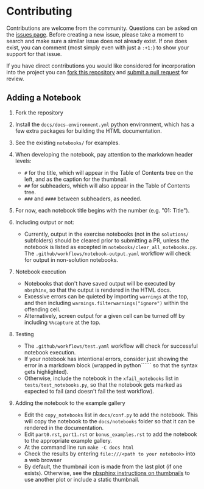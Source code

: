 Contributing
=======================================

Contributions are welcome from the community. Questions can be asked on the
[issues page][1]. Before creating a new issue, please take a moment to search
and make sure a similar issue does not already exist. If one does exist, you
can comment (most simply even with just a `:+1:`) to show your support for that
issue.

If you have direct contributions you would like considered for incorporation
into the project you can [fork this repository][2] and
[submit a pull request][3] for review.


[1]: https://github.com/DOI-USGS/python-for-hydrology/issues
[2]: https://help.github.com/articles/fork-a-repo/
[3]: https://help.github.com/articles/about-pull-requests/


Adding a Notebook
--------------------
1) Fork the repository
2) Install the `docs/docs-environment.yml` python environment, which has a few extra packages for building the HTML documentation.
3) See the existing `notebooks/` for examples.
4) When developing the notebook, pay attention to the markdown header levels:
    * `#` for the title, which will appear in the Table of Contents tree on the left, and as the caption for the thumbnail.
    * `##` for subheaders, which will also appear in the Table of Contents tree.
    * `###` and `####` between subheaders, as needed.
5) For now, each notebook title begins with the number (e.g. "01: Title").
6) Including output or not:

    * Currently, output in the exercise notebooks (not in the `solutions/` subfolders) should be cleared prior to submitting a PR, unless the notebook is listed as excepted in `notebooks/clear_all_notebooks.py`. The `.github/workflows/notebook-output.yaml` workflow will check for output in non-solution notebooks.

7) Notebook execution

    * Notebooks that don't have saved output will be executed by `nbsphinx`, so that the output is rendered in the HTML docs.
    * Excessive errors can be quieted by importing `warnings` at the top, and then including `warnings.filterwarnings("ignore")` within the offending cell.
    * Alternatively, screen output for a given cell can be turned off by including `%%capture` at the top.

8) Testing

    * The `.github/workflows/test.yaml` workflow will check for successful notebook execution.
    * If your notebook has intentional errors, consider just showing the error in a markdown block (wrapped in python`````` so that the syntax gets highlighted).
    * Otherwise, include the notebook in the `xfail_notebooks` list in `tests/test_notebooks.py`, so that the notebook gets marked as expected to fail (and doesn't fail the test workflow).


9) Adding the notebook to the example gallery
    
    * Edit the `copy_notebooks` list in `docs/conf.py` to add the notebook. This will copy the notebook to the `docs/notebooks` folder so that it can be rendered in the documentation.
    * Edit `part0.rst`, `part1.rst` or `bonus_examples.rst` to add the notebook to the appropriate example gallery. 
    * At the command line run `make -C docs html`
    * Check the results by entering `file:///<path to your notebook>` into a web browser
    * By default, the thumbnail icon is made from the last plot (if one exists). Otherwise, see the [nbsphinx instructions on thumbnails](https://nbsphinx.readthedocs.io/en/0.9.3/subdir/gallery.html#) to use another plot or include a static thumbnail.
